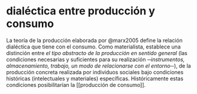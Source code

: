 # dialéctica entre producción y consumo
La teoría de la producción elaborada por @marx2005 define la relación dialéctica que tiene con el consumo. Como materialista, establece una distinción entre *el tipo abstracto de la producción en sentido general* (las condiciones necesarias y suficientes para su realización *─instrumentos, almacenamiento, trabajo, un modo de relacionarse con el entorno─*), de la producción concreta realizada por individuos sociales bajo condiciones históricas (intelectuales y materiales) específicas. Históricamente estas condiciones posibilitarían la [[producción de consumo]].